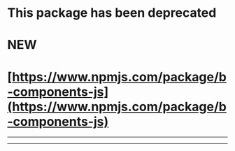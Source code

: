 
# This package has been deprecated
# NEW
# [https://www.npmjs.com/package/b-components-js](https://www.npmjs.com/package/b-components-js)

---

---
